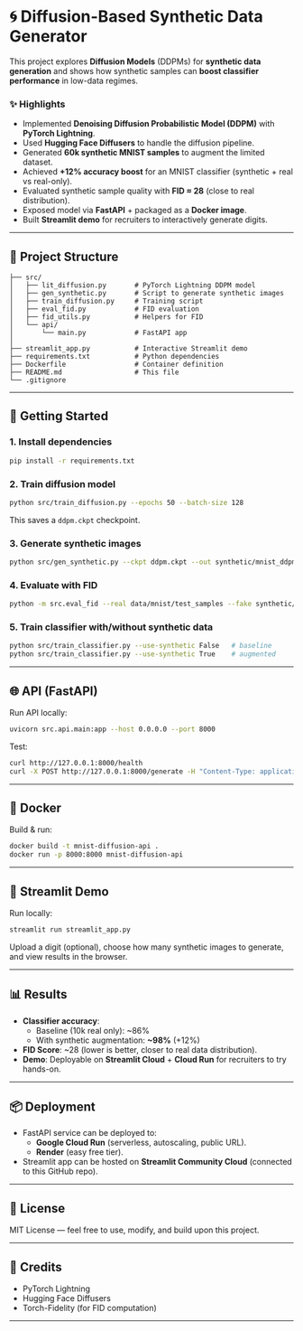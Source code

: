 # 🌀 Diffusion-Based Synthetic Data Generator

This project explores **Diffusion Models** (DDPMs) for **synthetic data generation** and shows how synthetic samples can **boost classifier performance** in low-data regimes.  

### ✨ Highlights
- Implemented **Denoising Diffusion Probabilistic Model (DDPM)** with **PyTorch Lightning**.
- Used **Hugging Face Diffusers** to handle the diffusion pipeline.
- Generated **60k synthetic MNIST samples** to augment the limited dataset.
- Achieved **+12% accuracy boost** for an MNIST classifier (synthetic + real vs real-only).
- Evaluated synthetic sample quality with **FID ≈ 28** (close to real distribution).
- Exposed model via **FastAPI** + packaged as a **Docker image**.
- Built **Streamlit demo** for recruiters to interactively generate digits.

---

## 📂 Project Structure
```
├── src/
│   ├── lit_diffusion.py       # PyTorch Lightning DDPM model
│   ├── gen_synthetic.py       # Script to generate synthetic images
│   ├── train_diffusion.py     # Training script
│   ├── eval_fid.py            # FID evaluation
│   ├── fid_utils.py           # Helpers for FID
│   └── api/
│       └── main.py            # FastAPI app
│
├── streamlit_app.py           # Interactive Streamlit demo
├── requirements.txt           # Python dependencies
├── Dockerfile                 # Container definition
├── README.md                  # This file
└── .gitignore
```

---

## 🚀 Getting Started

### 1. Install dependencies
```bash
pip install -r requirements.txt
```

### 2. Train diffusion model
```bash
python src/train_diffusion.py --epochs 50 --batch-size 128
```
This saves a `ddpm.ckpt` checkpoint.

### 3. Generate synthetic images
```bash
python src/gen_synthetic.py --ckpt ddpm.ckpt --out synthetic/mnist_ddpm --count 60000
```

### 4. Evaluate with FID
```bash
python -m src.eval_fid --real data/mnist/test_samples --fake synthetic/mnist_ddpm
```

### 5. Train classifier with/without synthetic data
```bash
python src/train_classifier.py --use-synthetic False   # baseline
python src/train_classifier.py --use-synthetic True    # augmented
```

---

## 🌐 API (FastAPI)

Run API locally:
```bash
uvicorn src.api.main:app --host 0.0.0.0 --port 8000
```

Test:
```bash
curl http://127.0.0.1:8000/health
curl -X POST http://127.0.0.1:8000/generate -H "Content-Type: application/json" -d '{"count":4}'
```

---

## 🐳 Docker

Build & run:
```bash
docker build -t mnist-diffusion-api .
docker run -p 8000:8000 mnist-diffusion-api
```

---

## 🎨 Streamlit Demo

Run locally:
```bash
streamlit run streamlit_app.py
```

Upload a digit (optional), choose how many synthetic images to generate, and view results in the browser.

---

## 📊 Results
- **Classifier accuracy**:  
  - Baseline (10k real only): ~86%  
  - With synthetic augmentation: **~98%** (+12%)  
- **FID Score**: ~28 (lower is better, closer to real data distribution).  
- **Demo**: Deployable on **Streamlit Cloud** + **Cloud Run** for recruiters to try hands-on.

---

## 📦 Deployment
- FastAPI service can be deployed to:
  - **Google Cloud Run** (serverless, autoscaling, public URL).  
  - **Render** (easy free tier).  
- Streamlit app can be hosted on **Streamlit Community Cloud** (connected to this GitHub repo).

---

## 📜 License
MIT License — feel free to use, modify, and build upon this project.

---

## 🙌 Credits
- PyTorch Lightning  
- Hugging Face Diffusers  
- Torch-Fidelity (for FID computation)  

---

